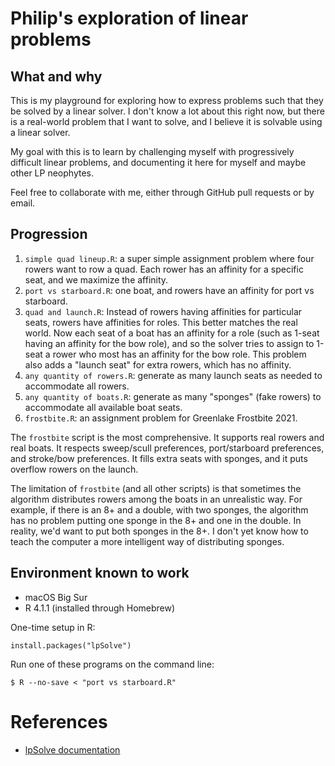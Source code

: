 # Philip's exploration of linear problems #

## What and why

This is my playground for exploring how to express problems such that they be solved by a linear solver.
I don't know a lot about this right now, but there is a real-world problem that I want to solve, and I believe
it is solvable using a linear solver.

My goal with this is to learn by challenging myself with progressively difficult linear problems,
and documenting it here for myself and maybe other LP neophytes.

Feel free to collaborate with me, either through GitHub pull requests or by email.

## Progression

1. `simple quad lineup.R`: a super simple assignment problem where four rowers want to row a quad.
   Each rower has an affinity for a specific seat, and we maximize the affinity.
1. `port vs starboard.R`: one boat, and rowers have an affinity for port vs starboard.
1. `quad and launch.R`: Instead of rowers having affinities for particular seats, rowers have
   affinities for roles.  This better matches the real world. Now each seat of a boat has an
   affinity for a role (such as 1-seat having an affinity for the bow role), and so the solver
   tries to assign to 1-seat a rower who most has an affinity for the bow role.
   This problem also adds a "launch seat" for extra rowers, which has no affinity.
1. `any quantity of rowers.R`: generate as many launch seats as needed to accommodate all rowers.
1. `any quantity of boats.R`: generate as many "sponges" (fake rowers) to accommodate all available
   boat seats.
1. `frostbite.R`: an assignment problem for Greenlake Frostbite 2021.

The `frostbite` script is the most comprehensive. It supports real rowers and real boats.
It respects sweep/scull preferences, port/starboard preferences, and stroke/bow preferences.
It fills extra seats with sponges, and it puts overflow rowers on the launch.

The limitation of `frostbite` (and all other scripts) is that sometimes the algorithm distributes
rowers among the boats in an unrealistic way.
For example, if there is an 8+ and a double, with two sponges, the algorithm has no problem
putting one sponge in the 8+ and one in the double.
In reality, we'd want to put both sponges in the 8+.
I don't yet know how to teach the computer a more intelligent way of distributing sponges.

## Environment known to work

* macOS Big Sur
* R 4.1.1 (installed through Homebrew)

One-time setup in R:

    install.packages("lpSolve")

Run one of these programs on the command line:

    $ R --no-save < "port vs starboard.R"

# References

* [lpSolve documentation](https://cran.r-project.org/web/packages/lpSolve/lpSolve.pdf)
